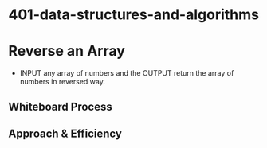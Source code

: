 # 401-data-structures-and-algorithms

# Reverse an Array
<!-- Description of the challenge -->
* INPUT any array of numbers and the OUTPUT return the array of numbers in reversed way.

## Whiteboard Process
<!-- Embedded whiteboard image -->


## Approach & Efficiency
<!-- What approach did you take? Discuss Why. What is the Big O space/time for this approach? -->